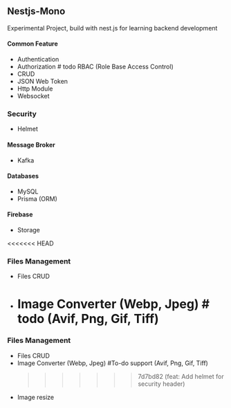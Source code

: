 ## Nestjs-Mono

Experimental Project, build with nest.js for learning backend development

#### Common Feature

- Authentication
- Authorization # todo RBAC (Role Base Access Control)
- CRUD
- JSON Web Token
- Http Module
- Websocket

### Security

- Helmet

#### Message Broker

- Kafka

#### Databases

- MySQL
- Prisma (ORM)

#### Firebase

- Storage

<<<<<<< HEAD

### Files Management

- Files CRUD
- # Image Converter (Webp, Jpeg) # todo (Avif, Png, Gif, Tiff)

### Files Management

- Files CRUD
- Image Converter (Webp, Jpeg) #To-do support (Avif, Png, Gif, Tiff)
  > > > > > > > 7d7bd82 (feat: Add helmet for security header)
- Image resize
